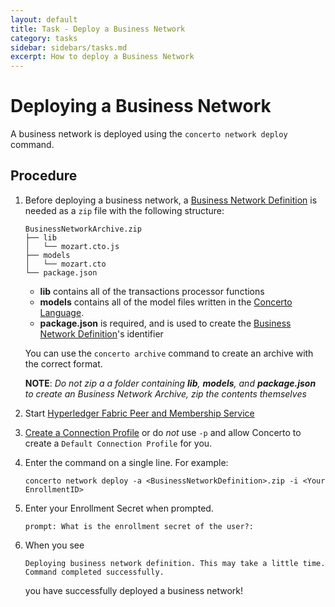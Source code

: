```yaml
---
layout: default
title: Task - Deploy a Business Network
category: tasks
sidebar: sidebars/tasks.md
excerpt: How to deploy a Business Network
---
```


# Deploying a Business Network
A business network is deployed using the `concerto network deploy` command.

## Procedure
1. Before deploying a business network, a [Business Network Definition]() is needed as a `zip` file with the following structure:

    ```
    BusinessNetworkArchive.zip
    ├── lib
    │   └── mozart.cto.js
    ├── models
    │   └── mozart.cto
    └── package.json
    ```

    -	**lib** contains all of the transactions processor functions
    -	**models** contains all of the model files written in the [Concerto Language](../reference/cto_language.md).
    -	**package.json** is required, and is used to create the [Business Network Definition](../reference/businessnetworkdefinition.md)'s identifier

    You can use the `concerto archive` command to create an archive with the correct format.

    **NOTE**: *Do not zip a a folder containing **lib**, **models**, and **package.json** to create an Business Network Archive, zip the contents themselves*

2. Start [Hyperledger Fabric Peer and Membership Service]()

3. [Create a Connection Profile](createconnectionprofile.md) or do *not* use `-p` and allow Concerto to create a `Default Connection Profile` for you.

4. Enter the command on a single line. For example:

    `concerto network deploy -a <BusinessNetworkDefinition>.zip -i <Your EnrollmentID>`

5. Enter your Enrollment Secret when prompted.

    `prompt: What is the enrollment secret of the user?:`

6. When you see

    ```
    Deploying business network definition. This may take a little time.
    Command completed successfully.
    ```
    you have successfully deployed a business network!
